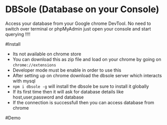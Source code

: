 # DBSole (Database on your Console)
Access your database from your Google chrome DevTool. No need to switch over terminal or phpMyAdmin just open your console and start querying !!!!

#Install
  - Its not available on chrome store
  - You can download this as zip file and load on your chrome by going on `chrome://extensions`
  - Developer mode must be enable in order to use this
  - After setting up on chrome download the dbsole server which interacts with mysql
  - `npm i dbsole -g` will install the dbsole be sure to install it globally 
  - If its first time then it will ask for database details like host,user,password and database
  - If the connection is successfull then you  can access database from chrome

#Demo
